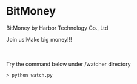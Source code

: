 # BitMoney
BitMoney by Harbor Technology Co., Ltd

Join us!Make big money!!!



<br></br>
Try the command below under /watcher directory
```
> python watch.py
```
